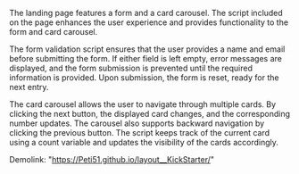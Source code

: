The landing page features a form and a card carousel. The script included on the page enhances the user experience and provides functionality to the form and card carousel.

The form validation script ensures that the user provides a name and email before submitting the form. If either field is left empty, error messages are displayed, and the form submission is prevented until the required information is provided. Upon submission, the form is reset, ready for the next entry.

The card carousel allows the user to navigate through multiple cards. By clicking the next button, the displayed card changes, and the corresponding number updates. The carousel also supports backward navigation by clicking the previous button. The script keeps track of the current card using a count variable and updates the visibility of the cards accordingly.

Demolink: "https://Peti51.github.io/layout__KickStarter/"
